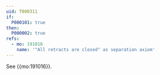 ```yaml
---
uid: T000311
if:
  P000101: true
then:
  P000002: true
refs:
  - mo: 191016
    name: '"All retracts are closed" as separation axiom'
---
```


See {{mo:191016}}.

